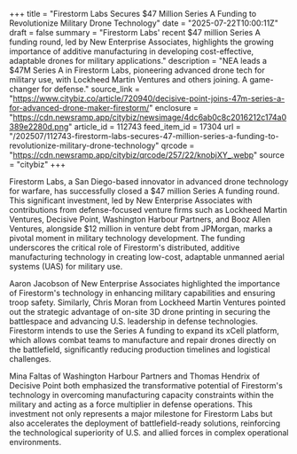 +++
title = "Firestorm Labs Secures $47 Million Series A Funding to Revolutionize Military Drone Technology"
date = "2025-07-22T10:00:11Z"
draft = false
summary = "Firestorm Labs' recent $47 million Series A funding round, led by New Enterprise Associates, highlights the growing importance of additive manufacturing in developing cost-effective, adaptable drones for military applications."
description = "NEA leads a $47M Series A in Firestorm Labs, pioneering advanced drone tech for military use, with Lockheed Martin Ventures and others joining. A game-changer for defense."
source_link = "https://www.citybiz.co/article/720940/decisive-point-joins-47m-series-a-for-advanced-drone-maker-firestorm/"
enclosure = "https://cdn.newsramp.app/citybiz/newsimage/4dc6ab0c8c2016212c174a0389e2280d.png"
article_id = 112743
feed_item_id = 17304
url = "/202507/112743-firestorm-labs-secures-47-million-series-a-funding-to-revolutionize-military-drone-technology"
qrcode = "https://cdn.newsramp.app/citybiz/qrcode/257/22/knobjXY_.webp"
source = "citybiz"
+++

<p>Firestorm Labs, a San Diego-based innovator in advanced drone technology for warfare, has successfully closed a $47 million Series A funding round. This significant investment, led by New Enterprise Associates with contributions from defense-focused venture firms such as Lockheed Martin Ventures, Decisive Point, Washington Harbour Partners, and Booz Allen Ventures, alongside $12 million in venture debt from JPMorgan, marks a pivotal moment in military technology development. The funding underscores the critical role of Firestorm's distributed, additive manufacturing technology in creating low-cost, adaptable unmanned aerial systems (UAS) for military use.</p><p>Aaron Jacobson of New Enterprise Associates highlighted the importance of Firestorm's technology in enhancing military capabilities and ensuring troop safety. Similarly, Chris Moran from Lockheed Martin Ventures pointed out the strategic advantage of on-site 3D drone printing in securing the battlespace and advancing U.S. leadership in defense technologies. Firestorm intends to use the Series A funding to expand its xCell platform, which allows combat teams to manufacture and repair drones directly on the battlefield, significantly reducing production timelines and logistical challenges.</p><p>Mina Faltas of Washington Harbour Partners and Thomas Hendrix of Decisive Point both emphasized the transformative potential of Firestorm's technology in overcoming manufacturing capacity constraints within the military and acting as a force multiplier in defense operations. This investment not only represents a major milestone for Firestorm Labs but also accelerates the deployment of battlefield-ready solutions, reinforcing the technological superiority of U.S. and allied forces in complex operational environments.</p>